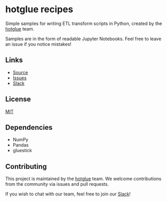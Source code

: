 hotglue recipes
=============

Simple samples for writing ETL transform scripts in Python, created by the [hotglue] team.

Samples are in the form of readable Jupyter Notebooks. Feel free to leave an issue if you notice mistakes!

## Links ##

* [Source]
* [Issues]
* [Slack]

## License ##
[MIT]

## Dependencies ##
* NumPy
* Pandas
* gluestick

## Contributing ##
This project is maintained by the [hotglue] team. We welcome contributions from the 
community via issues and pull requests.

If you wish to chat with our team, feel free to join our [Slack]!


[Source]: https://github.com/hotgluexyz/recipes
[Issues]: https://github.com/hotgluexyz/recipes/issues
[MIT]: https://tldrlegal.com/license/mit-license
[hotglue]: https://hotglue.xyz
[Slack]: https://bit.ly/2KBGGq1
